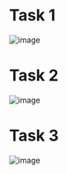 # Task 1
![image](https://github.com/user-attachments/assets/e639b6f3-b998-46ea-aafb-d6046f1e65ae)
# Task 2
![image](https://github.com/user-attachments/assets/ec47801f-3b0a-420f-b251-a4eaafa8a76c)
# Task 3
![image](https://github.com/user-attachments/assets/7047b8a4-df00-40c0-9987-3381edf9bba7)



